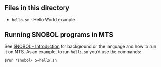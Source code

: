 ## Files in this directory

* `hello.sn` - Hello World example

## Running SNOBOL programs in MTS

See [SNOBOL - Introduction](http://try-mts.com/snobol-introduction/) for background on the language and how to run it on MTS. As an example, to run `hello.sn` you'd use the commands:

```
$run *snobol4 5=hello.sn
```
